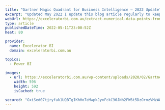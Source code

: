 ```yaml
---
title: "Gartner Magic Quadrant for Business Intelligence – 2022 Update"
excerpt: "Updated May 2022 I update this blog article regularly to keep track of how Microsoft is progressing on its strategic journey in building a world class BI platform.  Gartner released the 2022 magic quadrant for Business Intelligence in March 2022.  As expected (by me at least), Microsoft is continuing"
webUrl: https://exceleratorbi.com.au/extract-numerical-data-points-from-an-image/
type: article
publishedDateTime: 2022-05-11T23:00:52Z
heat: 80

provider:
  name: Excelerator BI
  domain: exceleratorbi.com.au

topics:
  - Power BI

images:
  - url: https://exceleratorbi.com.au/wp-content/uploads/2020/02/Gartner-2022.gif
    width: 596
    height: 592
    isCached: true

secured: "GxiSed07tjryfak1UQBTgIKhHo7eMwpkJyxFckC96JNh2FW6t5DzOrmzVMzWWAfHSvAFS+zoTN5PragmM47vTOLhClS2yZKfhKiAzRX+/vVaHB8jVboklB3t5vwJiVT20xDfv1zPpVPzHkoyl8zuXhKKGwIXJ2y7qGuCW8NK15hXfQlj9TdmZ+1PV3POuhrXaGJELfZ+vvOmdF7subR9dLhsQV5lDDxJ+jKvV9RLnPmiK8NiphdPpL9YdMEjSWdGoD81ZJxMqxJdmOFfXDkxeZEdpJSYSMBl0ZBhB/EqIE8F0o8GsOR8eJHxXsSM9nH20BgWTlPgOl+yUoOGEiSfBvKBSnwoEfo/TckjHnidc/Q=;fnc8YYR+L+MxF7BURV+nTw=="
---
```


